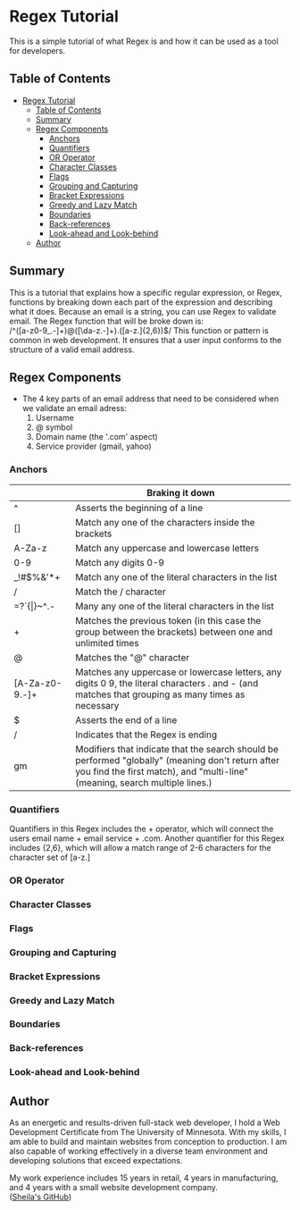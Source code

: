# Regex Tutorial

This is a simple tutorial of what Regex is and how it can be used as a tool for developers.

## Table of Contents

- [Regex Tutorial](#regex-tutorial)
  - [Table of Contents](#table-of-contents)
  - [Summary](#summary)
  - [Regex Components](#regex-components)
    - [Anchors](#anchors)
    - [Quantifiers](#quantifiers)
    - [OR Operator](#or-operator)
    - [Character Classes](#character-classes)
    - [Flags](#flags)
    - [Grouping and Capturing](#grouping-and-capturing)
    - [Bracket Expressions](#bracket-expressions)
    - [Greedy and Lazy Match](#greedy-and-lazy-match)
    - [Boundaries](#boundaries)
    - [Back-references](#back-references)
    - [Look-ahead and Look-behind](#look-ahead-and-look-behind)
  - [Author](#author)

## Summary  
This is a tutorial that explains how a specific regular expression, or Regex, functions by breaking down each part of the expression and describing what it does. Because an email is a string, you can use Regex to validate email. The Regex function that will be broke down is:   
 /^([a-z0-9_\.-]+)@([\da-z\.-]+)\.([a-z\.]{2,6})$/
 This function or pattern is common in web development. It ensures that a user input conforms to the structure of a valid email address. 

## Regex Components
- The 4 key parts of an email address that need to be considered when we validate an email adress:  
  1. Username  
  2. @ symbol  
  3. Domain name (the '.com' aspect)  
  4. Service provider (gmail, yahoo)  
### Anchors  
|  | Braking it down|
|---|--------------------------------|
| ^ | Asserts the beginning of a line|
| [] | Match any one of the characters inside the brackets|
| A-Za-z | Match any uppercase and lowercase letters|  
| 0-9 | Match any digits 0-9|  
| _!#$%&'*+ | Match any one of the literal characters in the list|  
| \/ | Match the / character|  
| =?`{\|}~^.-  | Many any one of the literal characters in the list|  
| + | Matches the previous token (in this case the group between the brackets) between one and unlimited times|  
| @ | Matches the "@" character|   
| [A-Za-z0-9.-]+ | Matches any uppercase or lowercase letters, any digits 0 9, the literal characters . and - (and matches that grouping as many times as necessary|  
| $ | Asserts the end of a line|  
| / | Indicates that the Regex is ending|   
|gm | Modifiers that indicate that the search should be performed "globally" (meaning don't return after you find the first match), and "multi-line" (meaning, search multiple lines.)|

### Quantifiers  
Quantifiers in this Regex includes the + operator, which will connect the users email name + email service + .com. Another quantifier for this Regex includes {2,6}, which will allow a match range of 2-6 characters for the character set of [a-z\.]

### OR Operator

### Character Classes

### Flags

### Grouping and Capturing

### Bracket Expressions

### Greedy and Lazy Match

### Boundaries

### Back-references

### Look-ahead and Look-behind

## Author

As an energetic and results-driven full-stack web developer, I hold a Web Development Certificate from The University of Minnesota. With my skills, I am able to build and maintain websites from conception to production. I am also capable of working effectively in a diverse team environment and developing solutions that exceed expectations.

My work experience includes 15 years in retail, 4 years in manufacturing, and 4 years with a small website development company.   
([Sheila's GitHub](https://github.com/Sheila-Ha))
